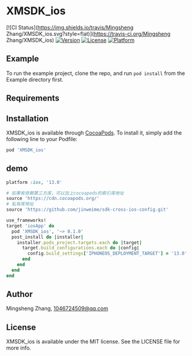 # XMSDK_ios

[![CI Status](https://img.shields.io/travis/Mingsheng Zhang/XMSDK_ios.svg?style=flat)](https://travis-ci.org/Mingsheng Zhang/XMSDK_ios)
[![Version](https://img.shields.io/cocoapods/v/XMSDK_ios.svg?style=flat)](https://cocoapods.org/pods/XMSDK_ios)
[![License](https://img.shields.io/cocoapods/l/XMSDK_ios.svg?style=flat)](https://cocoapods.org/pods/XMSDK_ios)
[![Platform](https://img.shields.io/cocoapods/p/XMSDK_ios.svg?style=flat)](https://cocoapods.org/pods/XMSDK_ios)

## Example

To run the example project, clone the repo, and run `pod install` from the Example directory first.

## Requirements

## Installation

XMSDK_ios is available through [CocoaPods](https://cocoapods.org). To install
it, simply add the following line to your Podfile:

```ruby
pod 'XMSDK_ios'
```

## demo
```ruby
platform :ios, '13.0'

# 如果有依赖第三方库，可以加上cocoapods的索引库地址
source 'https://cdn.cocoapods.org/'
# 私有库地址
source 'https://github.com/jinweime/sdk-cross-ios-config.git'

use_frameworks!
target 'iosApp' do
  pod 'XMSDK_ios', '~> 0.1.0'
  post_install do |installer|
    installer.pods_project.targets.each do |target|
      target.build_configurations.each do |config|
        config.build_settings['IPHONEOS_DEPLOYMENT_TARGET'] = '13.0'
      end
    end
  end
end
```

## Author

Mingsheng Zhang, 1046724509@qq.com

## License

XMSDK_ios is available under the MIT license. See the LICENSE file for more info.

